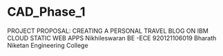 # CAD_Phase_1

PROJECT PROPOSAL: CREATING A PERSONAL TRAVEL BLOG ON IBM CLOUD STATIC WEB APPS
Nikhileswaran
BE -ECE
920121106019
Bharath Niketan Engineering College

